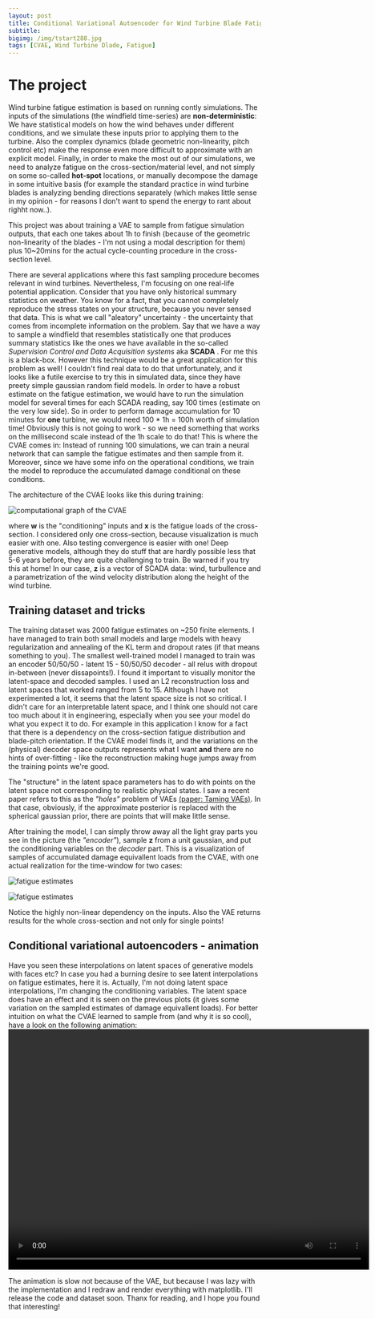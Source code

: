 ```yaml
---
layout: post
title: Conditional Variational Autoencoder for Wind Turbine Blade Fatigue Damage Estimation
subtitle: 
bigimg: /img/tstart288.jpg
tags: [CVAE, Wind Turbine Dlade, Fatigue]
---
```

# The project

Wind turbine fatigue estimation is based on running contly simulations. 
The inputs of the simulations (the windfield time-series) are **non-deterministic**: We have statistical models on how the wind 
behaves under different conditions, and we simulate these inputs prior to applying them to the turbine.
Also the complex dynamics (blade geometric non-linearity, pitch control etc) make the response even more difficult to approximate with an explicit model.
Finally, in order to make the most out of our simulations, we need to analyze fatigue on the cross-section/material level, and not simply on some so-called **hot-spot** locations, or manually decompose the damage in some intuitive basis (for example the standard practice in wind turbine blades is analyzing bending directions separately (which makes little sense in my opinion - for reasons I don't want to spend the energy to rant about righht now..). 

This project was about training a VAE to sample from fatigue simulation outputs, that each one takes about 1h to finish (because of
 the geometric non-linearity of the blades - I'm not using a modal description for them) plus 10~20mins for the
 actual cycle-counting procedure in the cross-section level.

There are several applications where this fast sampling procedure becomes relevant in wind turbines. Nevertheless, I'm focusing on one real-life potential application. 
Consider that you have only historical summary statistics on weather. You know for a fact, that you cannot completely reproduce the stress
 states on your structure, because you never sensed that data. This is what we call "aleatory" uncertainty - the uncertainty that comes 
from incomplete information on the problem.  Say that we have a way to sample a windfield that 
resembles statistically one that produces summary statistics like the ones we have available in the so-called *Supervision Control and Data Acquisition systems* aka **SCADA** . 
For me this is a black-box. However this technique would be a great application for this problem as well! I couldn't find real data to do that unfortunately, 
and it looks like a futile exercise to try this in simulated data, since they have preety simple gaussian random field models.
In order to have a robust estimate on the fatigue estimation, we would have to run the simulation model for several times for each SCADA reading, say 100 times (estimate on the very low side).
So in order to perform damage accumulation for 10 minutes for **one** turbine, we would need 100 * 1h = 100h worth of simulation time!
Obviously this is not going to work - so we need something that works on the millisecond scale instead of the 1h scale to do that!
This is where the CVAE comes in: Instead of running 100 simulations, we can train a neural network that can sample the fatigue estimates and then sample from it.
Moreover, since we have some info on the operational conditions, we train the model to reproduce the accumulated damage conditional on these conditions. 

The architecture of the CVAE looks like this during training:

![computational graph of the CVAE](/img/cvaesvg.png)

where **w** is the "conditioning" inputs and **x** is the fatigue loads of the cross-section. I considered only one cross-section, because visualization is much easier with one.
Also testing convergence is easier with one! Deep generative models, although they do stuff that are hardly possible less that 5-6 years before, they are quite challenging to train.
Be warned if you try this at home! In our case, **z** is a vector of SCADA data: wind, turbullence and a parametrization of the wind velocity distribution along the height of the wind turbine.

## Training dataset and tricks
The training dataset was 2000 fatigue estimates on ~250 finite elements. I have managed to train both small models and large models with heavy regularization and annealing of the KL term and dropout rates (if that means something to you).
The smallest well-trained model I managed to train was an encoder 50/50/50 - latent 15 - 50/50/50 decoder - all relus with dropout in-between (never dissapoints!). I found it important to visually monitor the latent-space and decoded samples.
I used an L2 reconstruction loss and latent spaces that worked ranged from 5 to 15. Although I have not experimented a lot, it seems that the latent space size is not so critical. I didn't care for an interpretable latent space, and I think one should not care too much about it in engineering, especially when you see your model do what you expect it to do. For example in this application I know for a fact that there is a dependency on the cross-section fatigue distribution and blade-pitch orientation. If the CVAE model finds it, and the variations on the (physical) decoder space outputs represents what I want **and** there are no hints of over-fitting - like the reconstruction making huge jumps away from the training points we're good.

The "structure" in the latent space parameters has to do with points on the latent space not corresponding to realistic physical states. I saw a recent paper refers to this as the *"holes"* problem of VAEs [(paper: Taming VAEs)](https://arxiv.org/abs/1810.00597).
In that case, obviously, if the approximate posterior is replaced with the spherical gaussian prior, there are points that will make little sense.

After training the model, I can simply throw away all the light gray parts you see in the picture (the *"encoder"*), sample **z** from a unit gaussian, and put the conditioning variables on the *decoder* part. This is a visualization of samples of accumulated damage
equivallent loads from the CVAE, with one actual realization for the time-window for two cases:

![fatigue estimates](/img/tstart288.png)


![fatigue estimates](/img/tstart1200.png)


Notice the highly non-linear dependency on the inputs. Also the VAE returns results for the whole cross-section and not only for single points! 


## Conditional variational autoencoders - animation

Have you seen these interpolations on latent spaces of generative models with faces etc? 
In case you had a burning desire to see latent interpolations on fatigue estimates, here it is.
Actually, I'm not doing latent space interpolations, I'm changing the conditioning variables. The latent space does have an effect and it is seen on the previous plots (it gives some variation on the sampled estimates of damage equivallent loads).
For better intuition on what the CVAE learned to sample from (and why it is so cool), have a look on the following animation:
<video width="720" height="480" controls="controls">
  <source src="/img/conditional_VAE_for_wind_turbine_blade_Fatigue.mp4" type="video/mp4">
</video>

The animation is slow not because of the VAE, but because I was lazy with the implementation and I redraw and render everything with matplotlib.
I'll release the code and dataset soon. Thanx for reading, and I hope you found that interesting! 



[//]: # " # Variational Autoencoders"
[//]: # "Variational techniques in statistics have been around for some time. Relatively recently"
